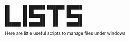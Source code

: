 ```
██      ██ ███████ ████████ ███████ 
██      ██ ██         ██    ██      
██      ██ ███████    ██    ███████ 
██      ██      ██    ██         ██ 
███████ ██ ███████    ██    ███████ 
```

Here are little useful scripts to manage files under windows
